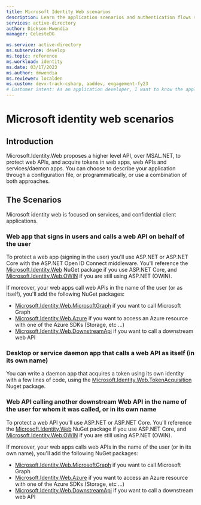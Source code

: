 ```yaml
---
title: Microsoft Identity Web scenarios
description: Learn the application scenarios and authentication flows supported by Microsoft Identity Web.
services: active-directory
author: Dickson-Mwendia
manager: CelesteDG

ms.service: active-directory
ms.subservice: develop
ms.topic: reference
ms.workload: identity
ms.date: 03/17/2023
ms.author: dmwendia
ms.reviewer: localden
ms.custom: devx-track-csharp, aaddev, engagement-fy23
# Customer intent: As an application developer, I want to know the application scenarios and authentication flows supported by Microsoft Identity Web. 
---
```


# Microsoft identity web scenarios

## Introduction

Microsoft.Identity.Web proposes a higher level API, over MSAL.NET, to protect web APIs, and acquire tokens in web apps, web APIs and services/daemon apps. You can choose to describe your application through a configuration file, or programmatically, or use a combination of both approaches.

## The Scenarios

Microsoft identity web is focused on services, and confidential client applications.

### Web app that signs in users and calls a web API on behalf of the user

To protect a web app (signing in the user) you'll use ASP.NET or ASP.NET Core with the ASP.NET Open ID Connect middleware. You'll reference the [Microsoft.Identity.Web](https://www.nuget.org/packages/Microsoft.Identity.Web) NuGet package if you use ASP.NET Core, and [Microsoft.Identity.Web.OWIN](https://www.nuget.org/packages/Microsoft.Identity.Web.OWIN) if you are still using ASP.NET (OWIN).

If moreover, your web apps call web APIs in the name of the user (or as itself), you'll add the following NuGet packages:

- [Microsoft.Identity.Web.MicrosoftGraph](https://www.nuget.org/packages/Microsoft.Identity.Web.MicrosoftGraph) if you want to call Microsoft Graph
- [Microsoft.Identity.Web.Azure](https://www.nuget.org/packages/Microsoft.Identity.Web.Azure) if you want to access an Azure resource with one of the Azure SDKs (Storage, etc ...)
- [Microsoft.Identity.Web.DownstreamApi](https://www.nuget.org/packages/Microsoft.Identity.Web.DownstreamApi) if you want to call a downstream web API

### Desktop or service daemon app that calls a web API as itself (in its own name)

You can write a daemon app that acquires a token using its own identity with a few lines of code, using the [Microsoft.Identity.Web.TokenAcquisition](https://www.nuget.org/packages/Microsoft.Identity.Web.TokenAcquisition) Nuget package.

### Web API calling another downstream Web API in the name of the user for whom it was called, or in its own name

To protect a web API you'll use ASP.NET or ASP.NET Core. You'll reference the [Microsoft.Identity.Web](https://www.nuget.org/packages/Microsoft.Identity.Web) NuGet package if you use ASP.NET Core, and [Microsoft.Identity.Web.OWIN](https://www.nuget.org/packages/Microsoft.Identity.Web.OWIN) if you are still using ASP.NET (OWIN).

If moreover, your web apps calls web APIs in the name of the user (or in its own name), you'll add the following NuGet packages:

- [Microsoft.Identity.Web.MicrosoftGraph](https://www.nuget.org/packages/Microsoft.Identity.Web.MicrosoftGraph) if you want to call Microsoft Graph
- [Microsoft.Identity.Web.Azure](https://www.nuget.org/packages/Microsoft.Identity.Web.Azure) if you want to access an Azure resource with one of the Azure SDKs (Storage, etc ...)
- [Microsoft.Identity.Web.DownstreamApi](https://www.nuget.org/packages/Microsoft.Identity.Web.DownstreamApi) if you want to call a downstream web API